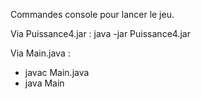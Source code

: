 Commandes console pour lancer le jeu.

Via Puissance4.jar :
java -jar Puissance4.jar

Via Main.java :
- javac Main.java
- java Main
